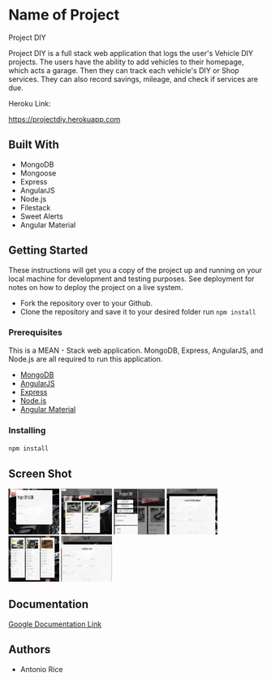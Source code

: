 # Name of Project
Project DIY

Project DIY is a full stack web application that logs the user's Vehicle DIY projects.
The users have the ability to add vehicles to their homepage, which acts a garage.
Then they can track each vehicle's DIY or Shop services. They can also record
savings, mileage, and check if services are due.

Heroku Link:

https://projectdiy.herokuapp.com

## Built With

- MongoDB
- Mongoose
- Express
- AngularJS
- Node.js
- Filestack
- Sweet Alerts
- Angular Material



## Getting Started

These instructions will get you a copy of the project up and running on your local machine for development and testing purposes. See deployment for notes on how to deploy the project on a live system.

- Fork the repository over to your Github.
- Clone the repository and save it to your desired folder
run `npm install`

### Prerequisites

This is a MEAN - Stack web application. MongoDB, Express, AngularJS, and Node.js are all required
to run this application.

- [MongoDB](https://www.mongodb.com/)
- [AngularJS](https://angularjs.org/)
- [Express](https://expressjs.com/)
- [Node.js](https://nodejs.org/en/)
- [Angular Material](https://material.angularjs.org/latest/)

### Installing

`npm install`

## Screen Shot

 <img src="screenshots/login_view.jpeg" height="90px" width ="100px">
 <img src="screenshots/garage_view.jpeg" height="90px" width ="100px">
 <img src="screenshots/side_menu_view.jpeg" height="90px" width ="100px">
 <img src="screenshots/new_vehicle_view.jpeg" height="90px" width ="100px">
 <img src="screenshots/projects_view.jpeg" height="90px" width ="100px">
 <img src="screenshots/new_project_view.jpeg" height="90px" width ="100px">

## Documentation

[Google Documentation Link](https://docs.google.com/document/d/19Qik4gpgihzM-OvwkqSkSr-2oSK5A4s0VAjW-kyix5o/edit?usp=sharing)


## Authors

* Antonio Rice
